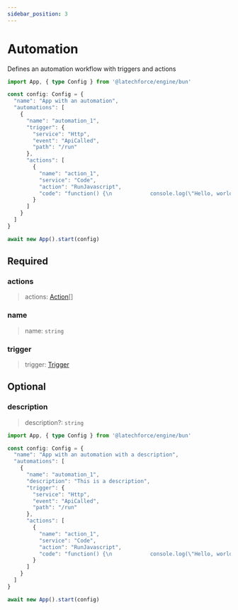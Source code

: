 ```yaml
---
sidebar_position: 3
---
```


# Automation

Defines an automation workflow with triggers and actions

```ts
import App, { type Config } from '@latechforce/engine/bun'

const config: Config = {
  "name": "App with an automation",
  "automations": [
    {
      "name": "automation_1",
      "trigger": {
        "service": "Http",
        "event": "ApiCalled",
        "path": "/run"
      },
      "actions": [
        {
          "name": "action_1",
          "service": "Code",
          "action": "RunJavascript",
          "code": "function() {\n            console.log(\"Hello, world!\");\n          }"
        }
      ]
    }
  ]
}

await new App().start(config)
```
## Required

### actions

>actions: [Action](/api/automation/action)[]

### name

>name: `string`

### trigger

>trigger: [Trigger](/api/automation/trigger)

## Optional

### description

>description?: `string`

```ts
import App, { type Config } from '@latechforce/engine/bun'

const config: Config = {
  "name": "App with an automation with a description",
  "automations": [
    {
      "name": "automation_1",
      "description": "This is a description",
      "trigger": {
        "service": "Http",
        "event": "ApiCalled",
        "path": "/run"
      },
      "actions": [
        {
          "name": "action_1",
          "service": "Code",
          "action": "RunJavascript",
          "code": "function() {\n            console.log(\"Hello, world!\");\n          }"
        }
      ]
    }
  ]
}

await new App().start(config)
```
